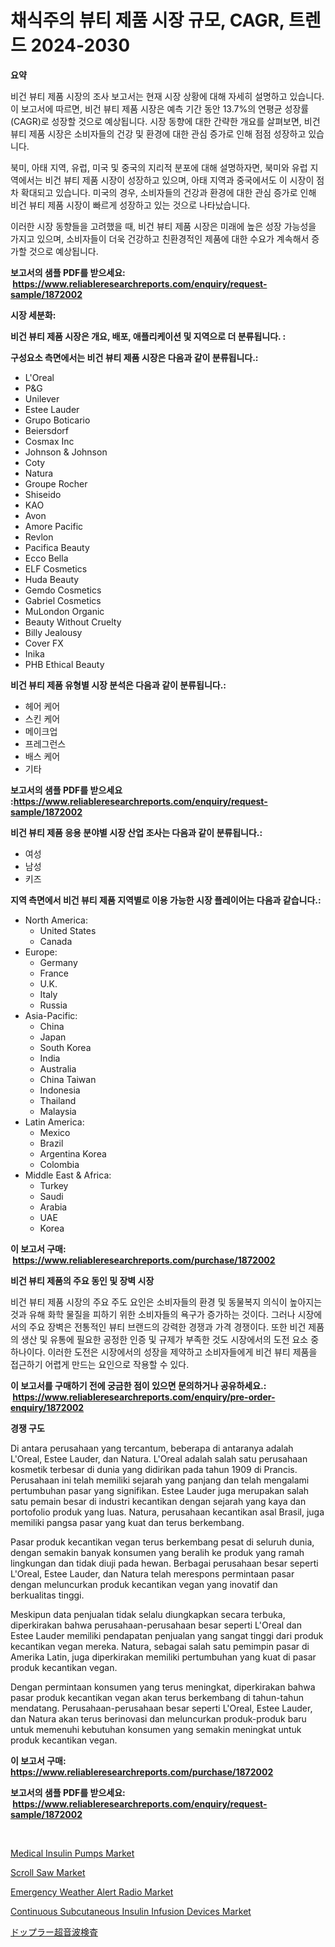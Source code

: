 <p><h1>채식주의 뷰티 제품 시장 규모, CAGR, 트렌드 2024-2030</h1></p><p><strong>요약</strong></p>
<p><p>비건 뷰티 제품 시장의 조사 보고서는 현재 시장 상황에 대해 자세히 설명하고 있습니다. 이 보고서에 따르면, 비건 뷰티 제품 시장은 예측 기간 동안 13.7%의 연평균 성장률(CAGR)로 성장할 것으로 예상됩니다. 시장 동향에 대한 간략한 개요를 살펴보면, 비건 뷰티 제품 시장은 소비자들의 건강 및 환경에 대한 관심 증가로 인해 점점 성장하고 있습니다. </p><p>북미, 아태 지역, 유럽, 미국 및 중국의 지리적 분포에 대해 설명하자면, 북미와 유럽 지역에서는 비건 뷰티 제품 시장이 성장하고 있으며, 아태 지역과 중국에서도 이 시장이 점차 확대되고 있습니다. 미국의 경우, 소비자들의 건강과 환경에 대한 관심 증가로 인해 비건 뷰티 제품 시장이 빠르게 성장하고 있는 것으로 나타났습니다.</p><p>이러한 시장 동향들을 고려했을 때, 비건 뷰티 제품 시장은 미래에 높은 성장 가능성을 가지고 있으며, 소비자들이 더욱 건강하고 친환경적인 제품에 대한 수요가 계속해서 증가할 것으로 예상됩니다.</p></p>
<p><strong>보고서의 샘플 PDF를 받으세요: &nbsp;<a href="https://www.reliableresearchreports.com/enquiry/request-sample/1872002">https://www.reliableresearchreports.com/enquiry/request-sample/1872002</a></strong></p>
<p><strong>시장 세분화:</strong></p>
<p><strong> 비건 뷰티 제품 시장은 개요, 배포, 애플리케이션 및 지역으로 더 분류됩니다. :</strong></p>
<p><strong>구성요소 측면에서는 비건 뷰티 제품 시장은 다음과 같이 분류됩니다.:</strong></p>
<p><ul><li>L'Oreal</li><li>P&G</li><li>Unilever</li><li>Estee Lauder</li><li>Grupo Boticario</li><li>Beiersdorf</li><li>Cosmax Inc</li><li>Johnson & Johnson</li><li>Coty</li><li>Natura</li><li>Groupe Rocher</li><li>Shiseido</li><li>KAO</li><li>Avon</li><li>Amore Pacific</li><li>Revlon</li><li>Pacifica Beauty</li><li>Ecco Bella</li><li>ELF Cosmetics</li><li>Huda Beauty</li><li>Gemdo Cosmetics</li><li>Gabriel Cosmetics</li><li>MuLondon Organic</li><li>Beauty Without Cruelty</li><li>Billy Jealousy</li><li>Cover FX</li><li>Inika</li><li>PHB Ethical Beauty</li></ul></p>
<p><strong> 비건 뷰티 제품 유형별 시장 분석은 다음과 같이 분류됩니다.:</strong></p>
<p><ul><li>헤어 케어</li><li>스킨 케어</li><li>메이크업</li><li>프레그런스</li><li>배스 케어</li><li>기타</li></ul></p>
<p><strong>보고서의 샘플 PDF를 받으세요 :<a href="https://www.reliableresearchreports.com/enquiry/request-sample/1872002">https://www.reliableresearchreports.com/enquiry/request-sample/1872002</a></strong></p>
<p><strong> 비건 뷰티 제품 응용 분야별 시장 산업 조사는 다음과 같이 분류됩니다.:</strong></p>
<p><ul><li>여성</li><li>남성</li><li>키즈</li></ul></p>
<p><strong>지역 측면에서 비건 뷰티 제품 지역별로 이용 가능한 시장 플레이어는 다음과 같습니다.:</strong></p>
<p><ul>
    <li>
        North America:
        <ul>
            <li>United States</li>
            <li>Canada</li>
        </ul>
    </li>
    <li>
        Europe:
        <ul>
            <li>Germany</li>
            <li>France</li>
            <li>U.K.</li>
            <li>Italy</li>
            <li>Russia</li>
        </ul>
    </li>
    <li>
        Asia-Pacific:
        <ul>
            <li>China</li>
            <li>Japan</li>
            <li>South Korea</li>
            <li>India</li>
            <li>Australia</li>
            <li>China Taiwan</li>
            <li>Indonesia</li>
            <li>Thailand</li>
            <li>Malaysia</li>
        </ul>
    </li>
    <li>
        Latin America:
        <ul>
            <li>Mexico</li>
            <li>Brazil</li>
            <li>Argentina Korea</li>
            <li>Colombia</li>
        </ul>
    </li>
    <li>
        Middle East & Africa:
        <ul>
            <li>Turkey</li>
            <li>Saudi</li>
            <li>Arabia</li>
            <li>UAE</li>
            <li>Korea</li>
        </ul>
    </li>
    </ul></p>
<p><strong>이 보고서 구매: &nbsp;<a href="https://www.reliableresearchreports.com/purchase/1872002">https://www.reliableresearchreports.com/purchase/1872002</a></strong></p>
<p><strong>비건 뷰티 제품의 주요 동인 및 장벽 시장</strong></p>
<p><p>비건 뷰티 제품 시장의 주요 주도 요인은 소비자들의 환경 및 동물복지 의식이 높아지는 것과 유해 화학 물질을 피하기 위한 소비자들의 욕구가 증가하는 것이다. 그러나 시장에서의 주요 장벽은 전통적인 뷰티 브랜드의 강력한 경쟁과 가격 경쟁이다. 또한 비건 제품의 생산 및 유통에 필요한 공정한 인증 및 규제가 부족한 것도 시장에서의 도전 요소 중 하나이다. 이러한 도전은 시장에서의 성장을 제약하고 소비자들에게 비건 뷰티 제품을 접근하기 어렵게 만드는 요인으로 작용할 수 있다.</p></p>
<p><strong>이 보고서를 구매하기 전에 궁금한 점이 있으면 문의하거나 공유하세요.: &nbsp;<a href="https://www.reliableresearchreports.com/enquiry/pre-order-enquiry/1872002">https://www.reliableresearchreports.com/enquiry/pre-order-enquiry/1872002</a></strong></p>
<p><strong>경쟁 구도</strong></p>
<p><p>Di antara perusahaan yang tercantum, beberapa di antaranya adalah L'Oreal, Estee Lauder, dan Natura. L'Oreal adalah salah satu perusahaan kosmetik terbesar di dunia yang didirikan pada tahun 1909 di Prancis. Perusahaan ini telah memiliki sejarah yang panjang dan telah mengalami pertumbuhan pasar yang signifikan. Estee Lauder juga merupakan salah satu pemain besar di industri kecantikan dengan sejarah yang kaya dan portofolio produk yang luas. Natura, perusahaan kecantikan asal Brasil, juga memiliki pangsa pasar yang kuat dan terus berkembang.</p><p>Pasar produk kecantikan vegan terus berkembang pesat di seluruh dunia, dengan semakin banyak konsumen yang beralih ke produk yang ramah lingkungan dan tidak diuji pada hewan. Berbagai perusahaan besar seperti L'Oreal, Estee Lauder, dan Natura telah merespons permintaan pasar dengan meluncurkan produk kecantikan vegan yang inovatif dan berkualitas tinggi.</p><p>Meskipun data penjualan tidak selalu diungkapkan secara terbuka, diperkirakan bahwa perusahaan-perusahaan besar seperti L'Oreal dan Estee Lauder memiliki pendapatan penjualan yang sangat tinggi dari produk kecantikan vegan mereka. Natura, sebagai salah satu pemimpin pasar di Amerika Latin, juga diperkirakan memiliki pertumbuhan yang kuat di pasar produk kecantikan vegan.</p><p>Dengan permintaan konsumen yang terus meningkat, diperkirakan bahwa pasar produk kecantikan vegan akan terus berkembang di tahun-tahun mendatang. Perusahaan-perusahaan besar seperti L'Oreal, Estee Lauder, dan Natura akan terus berinovasi dan meluncurkan produk-produk baru untuk memenuhi kebutuhan konsumen yang semakin meningkat untuk produk kecantikan vegan.</p></p>
<p><strong>이 보고서 구매: &nbsp; <a href="https://www.reliableresearchreports.com/purchase/1872002">https://www.reliableresearchreports.com/purchase/1872002</a></strong></p>
<p><strong>보고서의 샘플 PDF를 받으세요: &nbsp;<a href="https://www.reliableresearchreports.com/enquiry/request-sample/1872002">https://www.reliableresearchreports.com/enquiry/request-sample/1872002</a></strong><strong></strong></p>
<p>&nbsp;</p>
<p><p><a href="https://issuu.com/reportprime-2/docs/medical-insulin-pumps-market-size-2030.pptx">Medical Insulin Pumps Market</a></p><p><a href="https://woozy-pyroraptor-a1f.notion.site/Scroll-Saw-Market-Size-Growth-and-Forecast-from-2024-2031-4151129848b049a89db6263fe7a02404">Scroll Saw Market</a></p><p><a href="https://view.publitas.com/reportprime-1/emergency-weather-alert-radio-market-provides-a-comprehensive-analysis-including-a-macro-overview-of-the-market-as-well-as-micro-details-such-as-market-size-and-competitive-landscape/">Emergency Weather Alert Radio Market</a></p><p><a href="https://issuu.com/reportprime-2/docs/continuous-subcutaneous-insulin-infusion-devices-m">Continuous Subcutaneous Insulin Infusion Devices Market</a></p><p><a href="https://github.com/ihabdkwlxs948/Market-Research-Report-List-1/blob/main/52893712512.md">ドップラー超音波検査</a></p></p>